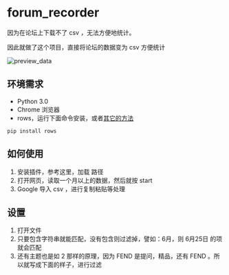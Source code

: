 # forum_recorder

因为在论坛上下载不了 csv ，无法方便地统计。

因此就做了这个项目，直接将论坛的数据变为 csv 方便统计

![preview_data](https://user-images.githubusercontent.com/9304701/27799025-3119c7a4-6046-11e7-9d22-43e71d08cf6d.png)

## 环境需求
- Python 3.0
- Chrome 浏览器
- rows，运行下面命令安装，或者[其它的方法](http://turicas.info/rows/installing.html "installing")
```
pip install rows
```

## 如何使用
1. 安装插件，参考这里，加载 路径 
2. 打开网页，读取一个月以上的数据，然后就按 start
3. Google 导入 csv ，进行复制粘贴等处理

## 设置
1. 打开文件
2. 只要包含字符串就能匹配，没有包含则过滤掉，譬如：6月，则 6月25日 的项就会匹配
3. 还有主题也是如 2 那样的原理，因为 FEND 是提问，精品，还有 FEND 。所以就写成下面的样子，进行过滤